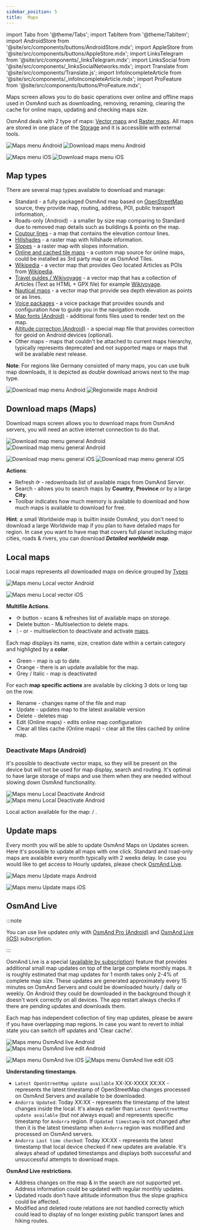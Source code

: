 ```yaml
---
sidebar_position: 5
title:  Maps
---
```


import Tabs from '@theme/Tabs';
import TabItem from '@theme/TabItem';
import AndroidStore from '@site/src/components/buttons/AndroidStore.mdx';
import AppleStore from '@site/src/components/buttons/AppleStore.mdx';
import LinksTelegram from '@site/src/components/_linksTelegram.mdx';
import LinksSocial from '@site/src/components/_linksSocialNetworks.mdx';
import Translate from '@site/src/components/Translate.js';
import InfoIncompleteArticle from '@site/src/components/_infoIncompleteArticle.mdx';
import ProFeature from '@site/src/components/buttons/ProFeature.mdx';


Maps screen allows you to do basic operations over online and offline maps used in OsmAnd such as downloading, removing, renaming, clearing the cache for online maps, updating and checking maps size.

OsmAnd deals with 2 type of maps: [Vector maps](../map/vector-maps.md) and  [Raster maps](../map/raster-maps.md). All maps are stored in one place of the [Storage](../personal/storage.md) and it is accessible with external tools. 

<Translate android="true" ids="android_button_seq"/> <Translate android="true" ids="shared_string_menu,welmode_download_maps"/>

<p> </p>

<Translate ios="true" ids="ios_button_seq"/> <Translate ios="true" ids="menu,res_mapsres"/>

<p> </p>

<Tabs groupId="operating-systems">


<TabItem value="android" label="Android">

![Maps menu Android](@site/static/img/personal/maps/maps_menu_android.png) ![Download maps menu Android](@site/static/img/personal/maps/download_map_android.png) 

</TabItem>

<TabItem value="ios" label="iOS">

![Maps menu iOS](@site/static/img/personal/maps/maps_menu_ios.png) ![Download maps menu iOS](@site/static/img/personal/maps/download_map_ios.png)

</TabItem>

</Tabs>

## Map types

There are several map types available to download and manage:
- Standard - a fully packaged OsmAnd map based on [OpenStreetMap](https://www.openstreetmap.org/) source, they provide map, routing, address, POI, public transport information, . 
- Roads-only (Android) - a smaller by size map comparing to Standard due to removed map details such as buildings & points on the map.
- [Coutour lines](../map/vector-maps.md#contour-lines) - a map that contains the elevation contour lines.
- [Hillshades](../map/raster-maps.md#hillshade--slope) - a raster map with hillshade information.
- [Slopes](../map/raster-maps.md#hillshade--slope) - a raster map with slopes information. 
- [Online and cached tile maps](../map/raster-maps.md) - a custom map source for online maps, could be installed as 3rd party map or as OsmAnd Tiles. 
- [Wikipedia](../plugins/wikipedia.md) - a vector map that provides Geo located Articles as POIs from [Wikipedia](https://wikipedia.org/).
- [Travel guides / Wikivoyage](../plan-route/travel-guides.md) - a vector map that has a collection of Articles (Text as HTML + GPX file) for example [Wikivoyage](https://www.wikivoyage.org/).
- [Nautical maps](../plugins/nautical-charts.md) - a vector map that provide sea depth elevation as points or as lines.
- [Voice packages](../navigation/voice-navigation.md) - a voice package that provides sounds and configuration how to guide you in the navigation mode.
- [Map fonts (Android)](../map/vector-maps.md#map-fonts-android) - additional fonts files used to render text on the map.
- [Altitude correction (Android)](../widgets/info-widgets.md#altitude) - a special map file that provides correction for geoid on Android devices (optional).
- Other maps - maps that couldn't be attached to current maps hierarchy, typically represents deprecated and not supported maps or maps that will be available next release.

**Note**: For regions like Germany consisted of many maps, you can use bulk map downloads, it is depicted as double download arrows next to the map type.

![Download map menu Android](@site/static/img/settings/download_map_menu_android.png) ![Regionwide maps Android](@site/static/img/settings/regionwide_maps_menu.png)


## Download maps (Maps)

Download maps screen allows you to download maps from OsmAnd servers, you will need an active internet connection to do that.

<Translate android="true" ids="android_button_seq"/> <Translate android="true" ids="shared_string_menu,welmode_download_maps,download_tab_downloads"/>

<p> </p>

<Translate ios="true" ids="ios_button_seq"/> <Translate ios="true" ids="menu,res_mapsres"/>

<p> </p>

<Tabs groupId="operating-systems">


<TabItem value="android" label="Android">

![Download map menu general Android](@site/static/img/personal/maps/download_map_menu_android.png) ![Download map menu general Android](@site/static/img/personal/maps/download_map_menu_1_android.png) 

</TabItem>

<TabItem value="ios" label="iOS">

![Download map menu general iOS](@site/static/img/personal/maps/download_map_menu_ios.png) ![Download map menu general iOS](@site/static/img/personal/maps/download_map_menu_1_ios.png)

</TabItem>

</Tabs>

**Actions**:
- Refresh &#10227; - redownloads list of available maps from OsmAnd Server.
- Search -  allows you to search maps by **Country**, **Province** or by a large **City**. 
- Toolbar indicates how much memory is available to download and how much maps is available to download for free.

**Hint**: a small Worldwide map is builtin inside OsmAnd, you don't need to download a large Worldwide map if you plan to have detailed maps for region. In case you want to have map that covers full planet including major cities, roads & rivers, you can download **_Detailed worldwide map_**.

## Local maps

Local maps represents all downloaded maps on device grouped by [Types](#map-types)

<Translate android="true" ids="android_button_seq"/> <Translate android="true" ids="shared_string_menu,welmode_download_maps,download_tab_local"/>

<p> </p>

<Translate ios="true" ids="ios_button_seq"/> <Translate ios="true" ids="menu,res_mapsres,download_tab_local"/>

<p> </p>

<Tabs groupId="operating-systems">

<TabItem value="android" label="Android">

![Maps menu Local vector Android](@site/static/img/personal/maps/maps_menu_local_vector_android.png) 

</TabItem>

<TabItem value="ios" label="iOS">

![Maps menu Local vector iOS](@site/static/img/personal/maps/maps_menu_local_vector_ios.png)

</TabItem>

</Tabs>

**Multifile Actions**.
- &nbsp;&#10227; button - scans & refreshes list of available maps on storage.
- &nbsp;Delete button  - Multiselection to delete maps.
- &nbsp;&#8285; - <Translate android="true" ids="local_index_mi_backup"/> or <Translate android="true" ids="local_index_mi_restore"/> - multiselection to deactivate and activate [maps](#deactivate-maps-android).

Each map displays its name, size, creation date  within a certain category and highligted by a **color**.
- &nbsp;Green - map is up to date.
- &nbsp;Orange - there is an update available for the map.
- &nbsp;Grey / Italic - map is deactivated 

For each **map specific actions** are available by clicking 3 dots or long tap on the row.
- &nbsp;Rename - changes name of the file and map
- &nbsp;Update - updates map to the latest available version
- &nbsp;Delete - deletes map
- &nbsp;Edit (Online maps) - edits online map configuration
- &nbsp;Clear all tiles cache (Online maps) - clear all the tiles cached by online map.

### Deactivate Maps (Android)

It's possible to deactivate vector maps, so they will be present on the device but will not be used for map display, search and routing. It's optimal to have large storage of maps and use them when they are needed without slowing down OsmAnd functionality.

![Maps menu Local Deactivate Android](@site/static/img/personal/maps/maps_menu_local_deactivate_android.png) ![Maps menu Local Deactivate Android](@site/static/img/personal/maps/maps_menu_local_deactivate_1_android.png)

Local action available for the map: **<Translate android="true" ids="local_index_mi_restore"/>** / **<Translate android="true" ids="local_index_mi_backup"/>**.

## Update maps

Every month you will be able to update OsmAnd Maps on Updates screen. Here it's possible to update all maps with one click. Standard and road-only maps are avalaible every month typically with 2 weeks delay. In case you would like to get access to Hourly updates, please check [OsmAnd Live](#osmand-live).

<Translate android="true" ids="android_button_seq"/> <Translate android="true" ids="shared_string_menu,welmode_download_maps,download_tab_updates"/>

<p> </p>

<Translate ios="true" ids="ios_button_seq"/> <Translate ios="true" ids="menu,res_mapsres,res_updates"/>

<p> </p>

<Tabs groupId="operating-systems">


<TabItem value="android" label="Android">

![Maps menu Update maps Android](@site/static/img/personal/maps/maps_menu_update_android.png) 

</TabItem>

<TabItem value="ios" label="iOS">

![Maps menu Update maps iOS](@site/static/img/personal/maps/maps_menu_update_ios.png)

 </TabItem>

</Tabs>

## OsmAnd Live

:::note
  
<ProFeature/> You can use live updates only with <a href="https://osmand.net/docs/user/purchases/android#free-and-paid-features">OsmAnd Pro (Android)</a> and <a href="https://docs.osmand.net/docs/user/purchases/ios#free-and-paid-features">OsmAnd Live (iOS)</a> subscription.

:::

OsmAnd Live is a special ([available by subscription](../purchases/index.md)) feature that provides additional small map updates on top of the large complete monthly maps. It is roughly estimated that map updates for 1 month takes only 2-4% of complete map size. These updates are generated approximately every 15 minutes on OsmAnd Servers and could be downloaded hourly / daily or weekly. On Android they could be downloaded in the background though it doesn't work correctly on all devices. The app restart always checks if there are pending updates and downloads them. 

Each map has independent collection  of tiny map updates, please be aware if you have overlapping map regions. In case you want to revert to initial state you can switch off updates and 'Clear cache'.


<Tabs groupId="operating-systems">

<TabItem value="android" label="Android">

<Translate android="true" ids="shared_string_menu,welmode_download_maps,download_tab_updates,live_updates"/>

![Maps menu OsmAnd live Android](@site/static/img/personal/maps/maps_menu_osmand_live_android.png) ![Maps menu OsmAnd live edit Android](@site/static/img/personal/maps/maps_menu_osmand_live_edit_android.png)

</TabItem>

<TabItem value="ios" label="iOS">

<Translate ios="true" ids="menu,res_mapsres,res_updates,osmand_live_updates"/>

![Maps menu OsmAnd live  iOS](@site/static/img/personal/maps/maps_menu_osmand_live_ios.png) ![Maps menu OsmAnd live edit iOS](@site/static/img/personal/maps/maps_menu_osmand_live_edit_ios.png)

</TabItem>

</Tabs>

**Understanding timestamps**.
- ```Latest OpenStreetMap update available``` XX-XX-XXXX XX:XX - represents the latest timestamp of OpenStreetMap changes processed on OsmAnd Servers and available to be downloaded.
- ```Andorra Updated```: Today XX:XX - represents the timestamp of the latest changes inside the local. It's always earlier than ```Latest OpenStreetMap update available``` (but not always equal) and represents specific timestamp for  ```Andorra``` region. If ```Updated timestamp``` is not changed after _<Translate android="true" ids="update_now"/>_ then it is the latest timestamp when ```Andorra``` region was modified and processed on OsmAnd servers.
- ```Andorra Last time checked```: Today XX:XX - represents the latest timestamp that local device checked if new updates are available. It's always ahead of updated timestamps and displays both successful and unsuccessful attempts to download maps.


**OsmAnd Live restrictions**.
- Address changes on the map & in the search are not supported yet. Address information could be updated with regular monthly updates.
- Updated roads don't have altitude information thus the slope graphics could be affected.
- Modified and deleted route relations are not handled correctly which could lead to display of no longer existing public transport lanes and hiking routes.

